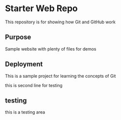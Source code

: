 # Starter Web Repo

This repository is for showing how Git and GitHub work

## Purpose

Sample website with plenty of files for demos

## Deployment 
This is a sample project for learning the concepts of Git

this is second line for testing

## testing
this is a testing area